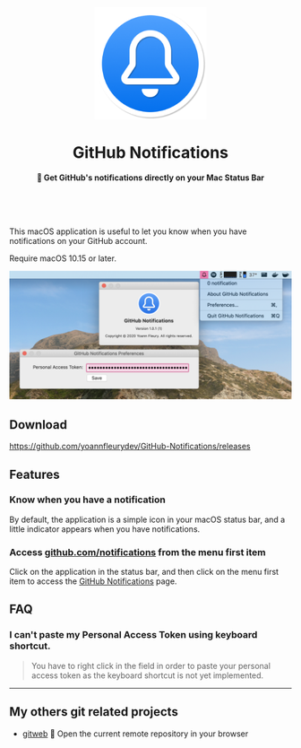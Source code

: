 <div align="center">
    <img
      src="./assets/AppIcon256README.png"
      width="200" 
      height="200"
    />
    <h1>
      GitHub Notifications
    </h1>
    <p>
      <strong>🔔 Get GitHub's notifications directly on your Mac Status Bar</strong>
    </p>
    <br />
    <br />
    <br />
</div>

This macOS application is useful to let you know when you have notifications on
your GitHub account.

Require macOS 10.15 or later.

<div>
  <img src="./assets/screenshot_01.png" alt="Overview of the GitHub Notifications menu bar application" />
</div>

## Download

https://github.com/yoannfleurydev/GitHub-Notifications/releases

## Features

### Know when you have a notification

By default, the application is a simple icon in your macOS status bar, and a
little indicator appears when you have notifications.

### Access [github.com/notifications](https://github.com/notifications) from the menu first item

Click on the application in the status bar, and then click on the menu first
item to access the [GitHub Notifications](https://github.com/notifications)
page.

## FAQ

### I can't paste my Personal Access Token using keyboard shortcut.

> You have to right click in the field in order to paste your personal access
> token as the keyboard shortcut is not yet implemented.

---

## My others git related projects

- [gitweb](https://github.com/yoannfleurydev/gitweb) 🌲 Open the current remote repository in your browser
